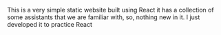This is a very simple static website built using React
it has a collection of some assistants that we are familiar with,
so, nothing new in it. I just developed it  to practice React